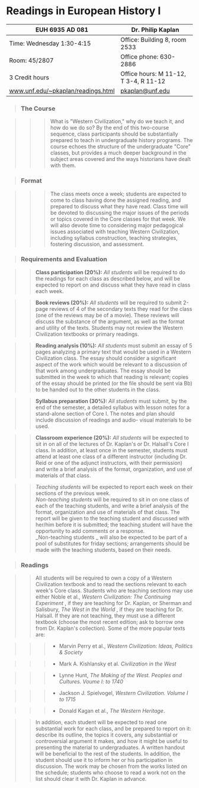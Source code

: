 #  Readings in European History I

EUH 6935 AD 081 | Dr. Philip Kaplan  
---|---  
Time: Wednesday 1:30-4:15 | Office: Building 8, room 2533  
Room: 45/2807 | Office phone: 630-2886  
3 Credit hours | Office hours: M 11-12, T 3-4, R 11-12  
www.unf.edu/~pkaplan/readings.html | [pkaplan@unf.edu](mailto:pkaplan@unf.edu)  
  
> ###  The Course

>

>> > What is "Western Civilization," why do we teach it, and how do we do so?
By the end of this two-course sequence, class participants should be
substantially prepared to teach in undergraduate history programs. The course
echoes the structure of the undergraduate "Core" classes, but provides a much
deeper background in the subject areas covered and the ways historians have
dealt with them.

>

> ###  Format

>

>> > The class meets once a week; students are expected to come to class
having done the assigned reading, and prepared to discuss what they have read.
Class time will be devoted to discussing the major issues of the periods or
topics covered in the Core classes for that week. We will also devote time to
considering major pedagogical issues associated with teaching Western
Civilization, including syllabus construction, teaching strategies, fostering
discussion, and assessment.

>

> ###  Requirements and Evaluation

>

>> **Class participation (20%):** _All students_ will be required to do the
readings for each class as described below, and will be expected to report on
and discuss what they have read in class each week.

>

>> **Book reviews (20%):** _All students_ will be required to submit 2-page
reviews of 4 of the secondary texts they read for the class (one of the
reviews may be of a movie). These reviews will discuss the substance of the
argument, as well as the format and utility of the texts. Students may not
review the Western Civilization textbooks or primary readings.

>>

>> **Reading analysis (10%):** _All students_ must submit an essay of 5 pages
analyzing a primary text that would be used in a Western Civilization class.
The essay should consider a significant aspect of the work which would be
relevant to a discussion   of that work among undergraduates. The essay should
be submitted in the week to which that reading is relevant; copies of the
essay should be printed (or the file should be sent via Bb) to be handed out
to the other students in the class.

>>

>> **Syllabus preparation (30%):** _All students_ must submit, by the end of
the semester, a detailed syllabus with lesson notes for a stand-alone section
of Core I. The notes and plan should include discussion of readings and audio-
visual materials   to be used.

>>

>> **Classroom experience (20%):** _All students_ will be expected to sit in
on all of the lectures of Dr. Kaplan's or Dr. Halsall's Core I class. In
addition, at least once in the semester, students must attend at least one
class of a different instructor (including Dr. Reid or one of the adjunct
instructors, with their permission) and write a brief analysis of the format,
organization, and use of materials of that class.

>>

>> _Teaching students_ will be expected to report each week on their sections
of the previous week.  
> _Non-teaching students_ will be required to sit in on one class of each of
the teaching students, and write a brief analysis of the format, organization
and use of materials of that class. The report will be given to the teaching
student and discussed with her/him before it is submitted; the teaching
student will have the opportunity to add comments or a response.  
> _Non-teaching students  _ will also be expected to be part of a pool of
substitutes for friday sections; arrangements should be made with the teaching
students, based on their needs.

>

> ###  Readings

>

>> All students will be required to own a copy of a Western Civilization
textbook and to read the sections relevant to each week's Core class. Students
who are teaching sections may use either Noble et al., _Western Civilization:
The Continuing Experiment_ , if they are teaching for Dr. Kaplan, or Sherman
and Salisbury, _The West in the World_ , if they are teaching for Dr. Halsall.
If they are not teaching, they must use a different textbook (choose the most
recent edition; ask to borrow one from Dr. Kaplan's collection). Some of the
more popular texts are:

>>

>>>   * Marvin Perry et al., _Western Civilization: Ideas, Politics & Society_

>>>   * Mark A. Kishlansky et al. _Civilization in the West_

>>>   * Lynne Hunt, _The Making of the West. Peoples and Cultures. Voume I: to
1740_

>>>   * Jackson J. Spielvogel, _Western Civilization. Volume I to 1715_

>>>   * Donald Kagan et al., _The Western Heritage_.

>>>

>>

>> In addition, each student will be expected to read one substantial work for
each class, and be prepared to report on it: describe its outline, the topics
it covers, any substantial or controversial argument it makes, and how it
might be useful to presenting the material to undergraduates. A written
handout will be beneficial to the rest of the students. In addition, the
student should use it to inform her or his participation in discussion. The
work may be chosen from the works listed on the schedule; students who choose
to read a work not on the list should clear it with Dr. Kaplan in advance.


